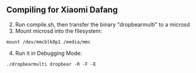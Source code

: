 ## Compiling for Xiaomi Dafang




2. Run compile.sh, then transfer the binary "dropbearmulti" to a microsd
3. Mount microsd into the filesystem: 
```
mount /dev/mmcblk0p1 /media/mmc
```
4. Run it in Debugging Mode:
```
./dropbearmulti dropbear -R -F -E 

